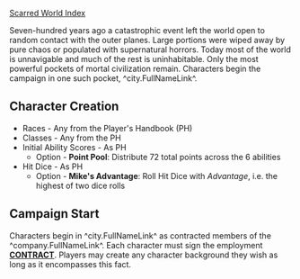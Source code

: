 [Scarred World Index](./index.md)

Seven-hundred years ago a catastrophic event left the world open to random contact with the outer planes. Large portions were wiped away by pure chaos or populated with supernatural horrors. Today most of the world is unnavigable and much of the rest is uninhabitable. Only the most powerful pockets of mortal civilization remain. Characters begin the campaign in one such pocket, ^city.FullNameLink^.

## Character Creation
* Races - Any from the Player's Handbook (PH)
* Classes - Any from the PH
* Initial Ability Scores - As PH
    * Option - **Point Pool**: Distribute 72 total points across the 6 abilities
* Hit Dice - As PH
    * Option - **Mike's Advantage**: Roll Hit Dice with *Advantage*, i.e. the highest of two dice rolls

## Campaign Start
Characters begin in ^city.FullNameLink^ as contracted members of the ^company.FullNameLink^. Each character must sign the employment [**CONTRACT**](./^contract.MarkdownName^). Players may create any character background they wish as long as it encompasses this fact.
